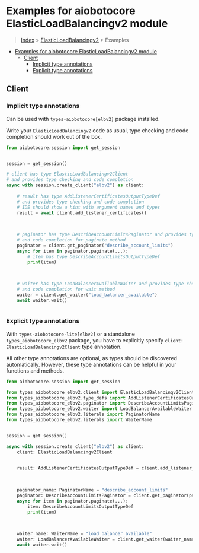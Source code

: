 <a id="examples-for-aiobotocore-elasticloadbalancingv2-module"></a>

# Examples for aiobotocore ElasticLoadBalancingv2 module

> [Index](../README.md) > [ElasticLoadBalancingv2](./README.md) > Examples

- [Examples for aiobotocore ElasticLoadBalancingv2 module](#examples-for-aiobotocore-elasticloadbalancingv2-module)
  - [Client](#client)
    - [Implicit type annotations](#implicit-type-annotations)
    - [Explicit type annotations](#explicit-type-annotations)

<a id="client"></a>

## Client

<a id="implicit-type-annotations"></a>

### Implicit type annotations

Can be used with `types-aiobotocore[elbv2]` package installed.

Write your `ElasticLoadBalancingv2` code as usual, type checking and code
completion should work out of the box.

```python
from aiobotocore.session import get_session


session = get_session()

# client has type ElasticLoadBalancingv2Client
# and provides type checking and code completion
async with session.create_client("elbv2") as client:
    
    # result has type AddListenerCertificatesOutputTypeDef
    # and provides type checking and code completion
    # IDE should show a hint with argument names and types
    result = await client.add_listener_certificates()
    

    
    # paginator has type DescribeAccountLimitsPaginator and provides type checking
    # and code completion for paginate method
    paginator = client.get_paginator("describe_account_limits")
    async for item in paginator.paginate(...):
        # item has type DescribeAccountLimitsOutputTypeDef
        print(item)
    

    
    # waiter has type LoadBalancerAvailableWaiter and provides type checking
    # and code completion for wait method
    waiter = client.get_waiter("load_balancer_available")
    await waiter.wait()
    
```

<a id="explicit-type-annotations"></a>

### Explicit type annotations

With `types-aiobotocore-lite[elbv2]` or a standalone `types_aiobotocore_elbv2`
package, you have to explicitly specify `client: ElasticLoadBalancingv2Client`
type annotation.

All other type annotations are optional, as types should be discovered
automatically. However, these type annotations can be helpful in your functions
and methods.

```python
from aiobotocore.session import get_session

from types_aiobotocore_elbv2.client import ElasticLoadBalancingv2Client
from types_aiobotocore_elbv2.type_defs import AddListenerCertificatesOutputTypeDef
from types_aiobotocore_elbv2.paginator import DescribeAccountLimitsPaginator
from types_aiobotocore_elbv2.waiter import LoadBalancerAvailableWaiter
from types_aiobotocore_elbv2.literals import PaginatorName
from types_aiobotocore_elbv2.literals import WaiterName


session = get_session()

async with session.create_client("elbv2") as client:
    client: ElasticLoadBalancingv2Client

    
    result: AddListenerCertificatesOutputTypeDef = client.add_listener_certificates()
    

    
    paginator_name: PaginatorName = "describe_account_limits"
    paginator: DescribeAccountLimitsPaginator = client.get_paginator(paginator_name)
    async for item in paginator.paginate(...):
        item: DescribeAccountLimitsOutputTypeDef
        print(item)
    

    
    waiter_name: WaiterName = "load_balancer_available"
    waiter: LoadBalancerAvailableWaiter = client.get_waiter(waiter_name)
    await waiter.wait()
    
```
